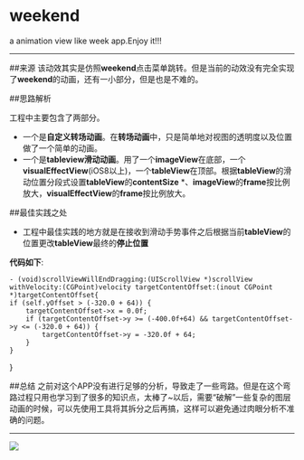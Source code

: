 # weekend
a animation view like week app.Enjoy it!!!

----

##来源
该动效其实是仿照**weekend**点击菜单跳转。但是当前的动效没有完全实现了**weekend**的动画，还有一小部分，但是也是不难的。

##思路解析

工程中主要包含了两部分。

 * 一个是**自定义转场动画**。在**转场动画**中，只是简单地对视图的透明度以及位置做了一个简单的动画。
* 一个是**tableview滑动动画**。用了一个**imageView**在底部，一个**visualEffectView**(iOS8以上)，一个**tableView**在顶部。根据**tableView**的滑动位置分段式设置**tableView**的**contentSize** *、**imageView**的**frame**按比例放大，**visualEffectView**的**frame**按比例放大。

##最佳实践之处

 * 工程中最佳实践的地方就是在接收到滑动手势事件之后根据当前**tableView**的位置更改**tableView**最终的**停止位置**

**代码如下**:

	- (void)scrollViewWillEndDragging:(UIScrollView *)scrollView withVelocity:(CGPoint)velocity targetContentOffset:(inout CGPoint *)targetContentOffset{
    if (self.yOffset > (-320.0 + 64)) {
        targetContentOffset->x = 0.0f;
        if (targetContentOffset->y >= (-400.0f+64) && targetContentOffset->y <= (-320.0 + 64)) {
            targetContentOffset->y = -320.0f + 64;
        }
    }
}

##总结
之前对这个APP没有进行足够的分析，导致走了一些弯路。但是在这个弯路过程只用也学习到了很多的知识点，太棒了~以后，需要“破解”一些复杂的图层动画的时候，可以先使用工具将其拆分之后再搞，这样可以避免通过肉眼分析不准确的问题。

---

![](https://github.com/zhaiyjgithub/weekend/raw/master/weekend.gif)  


	

